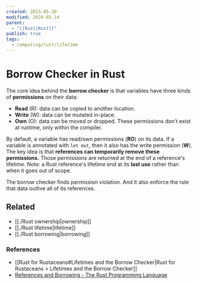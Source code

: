 ```yaml
---
created: 2023-05-30
modified: 2024-03-14
parent:
  - "[[Rust|Rust]]"
publish: true
tags:
  - computing/rust/lifetime
---
```


# Borrow Checker in Rust

The core idea behind the **borrow checker** is that variables have three kinds of **permissions** on their data:
- **Read** (R): data can be copied to another location.
- **Write** (W): data can be mutated in-place.
- **Own** (O): data can be moved or dropped.
These permissions don't exist at runtime, only within the compiler.

By default, a variable has read/own permissions (**RO**) on its data. If a variable is annotated with `let mut`, then it also has the write permission (**W**). The key idea is that **references can temporarily remove these permissions.** Those permissions are returned at the end of a reference's lifetime. Note: a Rust reference's lifetime end at its **last use** rather than when it goes out of scope.

The borrow checker finds permission violation. And it also enforce the rule that data outlive all of its references.

## Related
- [[./Rust ownership|ownership]]
- [[./Rust lifetime|lifetime]]
- [[./Rust borrowing|borrowing]]
### References
- [[Rust for Rustaceans#Lifetimes and the Borrow Checker|Rust for Rustaceans > Lifetimes and the Borrow Checker]]
- [References and Borrowing - The Rust Programming Language](https://rust-book.cs.brown.edu/ch04-02-references-and-borrowing.html#references-change-permissions-on-paths)